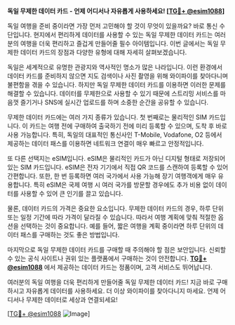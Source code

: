 **독일 무제한 데이터 카드 - 언제 어디서나 자유롭게 사용하세요! [[TG💪+ @esim1088](https://t.me/s/esim1088)]**

독일 여행을 준비 중이라면 가장 먼저 고민해야 할 것이 무엇이 있을까요? 바로 통신 수단입니다. 현지에서 편리하게 데이터를 사용할 수 있는 독일 무제한 데이터 카드는 여러분의 여행을 더욱 편리하고 즐겁게 만들어줄 필수 아이템입니다. 이번 글에서는 독일 무제한 데이터 카드의 장점과 다양한 유형에 대해 자세히 살펴보겠습니다.

독일은 세계적으로 유명한 관광지와 역사적인 명소가 많은 나라입니다. 이런 환경에서 데이터 카드를 준비하지 않으면 지도 검색이나 사진 촬영을 위해 와이파이를 찾아다니며 불편함을 겪을 수 있습니다. 하지만 독일 무제한 데이터 카드를 이용하면 이러한 문제를 해결할 수 있습니다. 데이터를 무제한으로 사용할 수 있기 때문에 스트리밍 서비스를 마음껏 즐기거나 SNS에 실시간 업로드를 하며 소중한 순간을 공유할 수 있습니다.

무제한 데이터 카드에는 여러 가지 종류가 있습니다. 첫 번째로는 물리적인 SIM 카드입니다. 이 카드는 여행 전에 구매하여 출국하기 전에 미리 등록할 수 있으며, 도착 후 바로 사용 가능합니다. 특히, 독일의 대표적인 통신사인 T-Mobile, Vodafone, O2 등에서 제공하는 데이터 패스를 이용하면 네트워크 연결이 매우 빠르고 안정적입니다.

또 다른 선택지는 eSIM입니다. eSIM은 물리적인 카드가 아닌 디지털 형태로 저장되어 있는 SIM 카드입니다. eSIM은 전자 기기에서 직접 QR 코드를 스캔하여 등록할 수 있어 간편합니다. 또한, 한 번 등록하면 여러 국가에서 사용 가능해 장기 여행객에게 매우 유용합니다. 특히 eSIM은 국제 여행 시 여러 국가를 방문할 경우에도 추가 비용 없이 데이터를 사용할 수 있어 큰 인기를 끌고 있습니다.

물론, 데이터 카드의 가격은 중요한 요소입니다. 무제한 데이터 카드의 경우, 하루 단위 또는 일정 기간에 따라 가격이 달라질 수 있습니다. 따라서 여행 계획에 맞춰 적절한 옵션을 선택하는 것이 중요합니다. 예를 들어, 짧은 여행을 계획 중이라면 하루 단위의 데이터 패스를 구매하는 것도 좋은 방법입니다.

마지막으로 독일 무제한 데이터 카드를 구매할 때 주의해야 할 점은 보안입니다. 신뢰할 수 있는 공식 사이트나 권위 있는 플랫폼에서 구매하는 것이 안전합니다. **[TG💪+ @esim1088](https://t.me/s/esim1088)** 에서 제공하는 데이터 카드는 정품이며, 고객 서비스도 뛰어납니다. 

여러분의 독일 여행을 더욱 편리하게 만들어줄 독일 무제한 데이터 카드! 지금 바로 구매하시고 자유롭게 데이터를 사용하세요. 더 이상 와이파이를 찾아다니지 마세요. 언제 어디서나 무제한 데이터로 세상과 연결되세요!

[[TG💪+ @esim1088](https://t.me/s/esim1088) ![Image](https://i.postimg.cc/Y0z9fWf4/image.png)]
